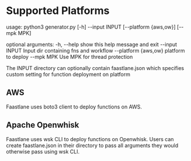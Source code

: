# Supported Platforms  
usage: python3 generator.py [-h] --input INPUT [--platform {aws,ow}] [--mpk MPK]

optional arguments:
  -h, --help           show this help message and exit
  --input INPUT        Input dir containing fns and workflow
  --platform {aws,ow}  platform to deploy
  --mpk MPK            Use MPK for thread protection

The INPUT directory can optionally contain faastlane.json which specifies custom setting for function deployment on platform 

## AWS
Faastlane uses boto3 client to deploy functions on AWS.

## Apache Openwhisk
Faastlane uses wsk CLI to deploy functions on Openwhisk. Users can create faastlane.json in their directory to pass all arguments they would otherwise pass using wsk CLI.
